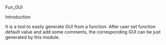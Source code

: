 Fun_GUI

Introduction

It is a tool to easily generate GUI from a function. After user set function default value and add some comments, the corresponding GUI can be just generated by this module.
